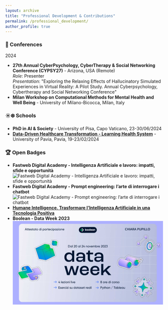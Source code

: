 ```yaml
---
layout: archive
title: "Professional Development & Contributions"
permalink: /professional_development/
author_profile: true
---
```


### 📅 Conferences
2024
- **27th Annual CyberPsychology, CyberTherapy & Social Networking Conference (CYPSY27)** - Arizona, USA (Remote)  
  *Role*: Presenter  
  *Presentation*: "Exploring the Relaxing Effects of Hallucinatory Simulated Experiences in Virtual Reality: A Pilot Study. Annual Cyberpsychology, Cybertherapy and Social Networking Conference"
- **Milan Workshop on Computational Methods for Mental Health and Well Being** - University of Milano-Bicocca, Milan, Italy

### ☀️❄️ Schools
- **PhD in AI & Society** - University of Pisa, Capo Vaticano, 23-30/06/2024  
- [**Data-Driven Healthcare Transformation - Learning Health System**](https://app.myopenbadge.com/receive/iCQS-86d7c844dfb7dec622bc72c0506795d6-IKEy-61724756715/uwaPhVHtzDBg-0f77bcc0f6500045859c7fd16cb8da48-epXtOSGR8BUl-5/public) - University of Pavia, Pavia, 19-23/02/2024  

### 🏆 Open Badges
- **Fastweb Digital Academy - Intelligenza Artificiale e lavoro: impatti, sfide e opportunità** ![Fastweb Digital Academy - Intelligenza Artificiale e lavoro: impatti, sfide e opportunità](../professional_development/FA_Intelligenza_Artificiale_e_lavoro_impatti,_sfide_e_opportunit%C3%A0.png)
- **Fastweb Digital Academy - Prompt engineering: l’arte di interrogare i chatbot** ![Fastweb Digital Academy - Prompt engineering: l’arte di interrogare i chatbot](../professional_development/FA_Prompt_engineering_l’arte_di_interrogare_i_chatbot.png)
- [**Humane Intelligence. Trasformare l’Intelligenza Artificiale in una Tecnologia Positiva**](https://app.myopenbadge.com/receive/FGWujLb-0e643e4e284095075def3c3ebe5eb3a8-u5yxt38PNE7-31716830907/WGyaYXQHdkUi-43cf9a52926e0c9b4f1fbb6e051568fd-FmLM4giDl3-7/public)
- **Boolean - Data Week 2023** ![Boolean - Data Week 2023](../professional_development/Boolean_dataweek23.png)





